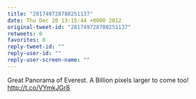 ```yaml
---
title: "281749728780251137"
date: Thu Dec 20 13:15:44 +0000 2012
original-tweet-id: "281749728780251137"
retweets: 0
favorites: 0
reply-tweet-id: ""
reply-user-id: ""
reply-user-screen-name: ""
---
```

Great Panorama of Everest. A Billion pixels larger to come too! http://t.co/VYmkJGr8
